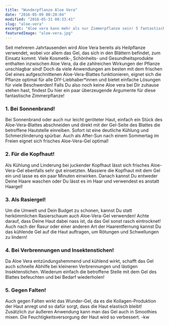 ```yaml
---
title: "Wunderpflanze Aloe Vera"
date: "2016-05-09 08:28:04"
modified: "2016-05-31 08:33:41"
slug: "aloe-vera"
excerpt: "Aloe vera kann mehr als nur Zimmerpflanze sein! 5 fantastische DIY-Anwendungsmöglichkeiten von Aloe vera!"
featuredImage: "aloe-vera.jpg"
---
```


Seit mehreren Jahrtausenden wird Aloe Vera bereits als Heilpflanze verwendet, wobei vor allem das Gel, das sich in den Blättern befindet, zum Einsatz kommt. Viele Kosmetik-, Schönheits- und Gesundheitsprodukte enthalten inzwischen Aloe Vera, da die zahlreichen Wirkungen der Pflanze unschlagbar sind! Doch da viele Anwendungen am besten mit dem frischen Gel eines aufgeschnittenen Aloe-Vera-Blattes funktionieren, eignet sich die Pflanze optimal für alle DIY-Liebhaber\*innen und bietet einfache Lösungen für viele Beschwerden! Falls Du also noch keine Aloe vera bei Dir zuhause stehen hast, findest Du hier ein paar überzeugende Argumente für diese fantastische Zimmerpflanze!

### 1\. Bei Sonnenbrand!

Bei Sonnenbrand oder auch nur leicht geröteter Haut, einfach ein Stück des Aloe-Vera-Blattes abschneiden und direkt mit der Gel-Seite des Blattes die betroffene Hautstelle einreiben. Sofort ist eine deutliche Kühlung und Schmerzlinderung spürbar. Auch als After-Sun nach einem Sommertag im Freien eignet sich frisches Aloe-Vera-Gel optimal!

### 2\. Für die Kopfhaut!

Als Kühlung und Linderung bei juckender Kopfhaut lässt sich frisches Aloe-Vera-Gel ebenfalls sehr gut einsetzten. Massiere die Kopfhaut mit dem Gel ein und lasse es ein paar Minuten einwirken. Danach kannst Du entweder Deine Haare waschen oder Du lässt es im Haar und verwendest es anstatt Haargel!

### 3\. Als Rasiergel!

Um die Umwelt und Dein Budget zu schonen, kannst Du statt herkömmlichen Rasierschaum auch Aloe-Vera-Gel verwenden! Achte darauf, dass Deine Haut dabei nass ist, da das Gel sonst rasch eintrocknet! Auch nach der Rasur oder einer anderen Art der Haarentfernung kannst Du das kühlende Gel auf die Haut auftragen, um Rötungen und Schwellungen zu lindern!

### 4\. Bei Verbrennungen und Insektenstichen!

Da Aloe Vera entzündungshemmend und kühlend wirkt, schafft das Gel auch schnelle Abhilfe bei kleineren Verbrennungen und lästigen Insektenstichen. Wiederum einfach die betroffene Stelle mit dem Gel des Blattes befeuchten und bei Bedarf wiederholen!

### 5\. Gegen Falten!

Auch gegen Falten wirkt das Wunder-Gel, da es die Kollagen-Produktion der Haut anregt und so dafür sorgt, dass die Haut elastisch bleibt! Zusätzlich zur äußeren Anwendung kann man das Gel auch in Smoothies mixen. Die Feuchtigkeitsversorgung der Haut wird so verbessert. -kw